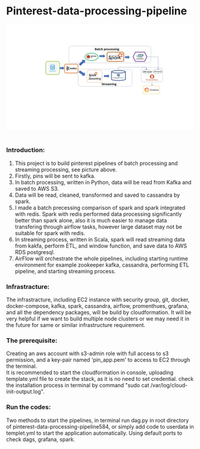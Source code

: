 #                                            Pinterest-data-processing-pipeline
![My Image](Slide2.jpg)  
### Introduction:
1. This project is to build pinterest pipelines of batch processing and streaming processing, see picture above.
2. Firstly, pins will be sent to kafka.
3. In batch processing, written in Python, data will be read from Kafka and saved to AWS S3.
4. Data will be read, cleaned, transformed and saved to cassandra by spark.  
5. I made a batch precessing comparison of spark and spark integrated with redis. Spark with redis performed data processing significantly better than spark alone, also it is much easier to manage data transfering through airflow tasks, however large dataset may not be suitable for spark with redis.
6. In streaming process, written in Scala, spark will read streaming data from kakfa, perform ETL, and window function, and save data to AWS RDS postgresql.
7. AirFlow will orchestrate the whole pipelines, including starting runtime environment for example zookeeper kafka, cassandra, performing ETL pipeline,  and starting streaming process. 

### Infrastracture:

The infrastracture, including EC2 instance with security group, git, docker, docker-compose, kafka, spark, cassandra, airflow, promenthues, grafana, and all the dependency packages, will be build by cloudformation. It will be very helpful if we want to build multiple node clusters or we may need it in the future for same or similar infrastructure requirement. 

### The prerequisite:
Creating an aws account with s3-admin role with full access to s3 permission, and a key-pair named 'pin_app.pem' to access to EC2 through the terminal.  
It is recommended to start the cloudformation in console, uploading template.yml file to create the stack, as it is no need to set credential. check the installation process in terminal by command "sudo cat /var/log/cloud-init-output.log". 

### Run the codes:
Two methods to start the pipelines, in terminal run dag.py in root directory of pinterest-data-processing-pipeline584, or simply add code to userdata in templet.yml to start the application automatically.
Using default ports to check dags, grafana, spark.
